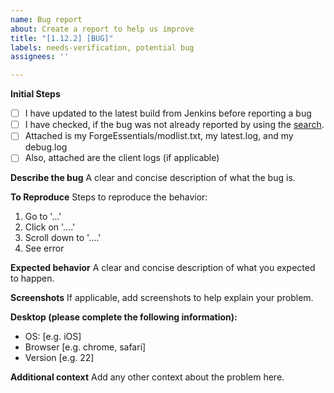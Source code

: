 ```yaml
---
name: Bug report
about: Create a report to help us improve
title: "[1.12.2] [BUG]"
labels: needs-verification, potential bug
assignees: ''

---
```


**Initial Steps**
- [ ] I have updated to the latest build from Jenkins before reporting a bug
- [ ] I have checked, if the bug was not already reported by using the [search](https://github.com/ForgeEssentials/ForgeEssentials/issues?q=).
- [ ] Attached is my ForgeEssentials/modlist.txt, my latest.log, and my debug.log
- [ ] Also, attached are the client logs (if applicable)

**Describe the bug**
A clear and concise description of what the bug is.

**To Reproduce**
Steps to reproduce the behavior:
1. Go to '...'
2. Click on '....'
3. Scroll down to '....'
4. See error

**Expected behavior**
A clear and concise description of what you expected to happen.

**Screenshots**
If applicable, add screenshots to help explain your problem.

**Desktop (please complete the following information):**
 - OS: [e.g. iOS]
 - Browser [e.g. chrome, safari]
 - Version [e.g. 22]

**Additional context**
Add any other context about the problem here.
